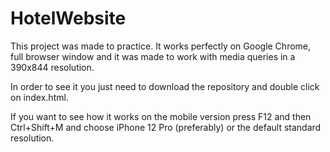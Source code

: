 # HotelWebsite
This project was made to practice. It works perfectly on Google Chrome, full browser window and 
it was made to work with media queries in a 390x844 resolution. 

In order to see it you just need to download the repository and double click on index.html.

If you want to see how it works on the mobile version press F12 and then Ctrl+Shift+M and choose iPhone 12 Pro (preferably) 
or the default standard resolution.
